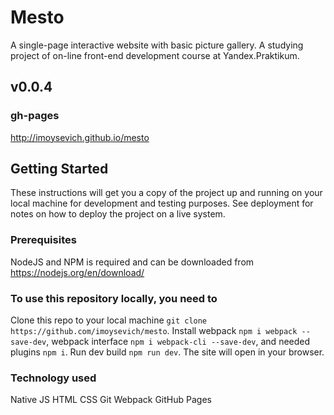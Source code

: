 # Mesto
A single-page interactive website with basic picture gallery. A studying project of on-line front-end development course at Yandex.Praktikum.

## v0.0.4

### gh-pages
http://imoysevich.github.io/mesto

## Getting Started
These instructions will get you a copy of the project up and running on your local machine for development and testing purposes. See deployment for notes on how to deploy the project on a live system.

### Prerequisites
NodeJS and NPM is required and can be downloaded from https://nodejs.org/en/download/

### To use this repository locally, you need to
Clone this repo to your local machine `git clone https://github.com/imoysevich/mesto`.
Install webpack `npm i webpack --save-dev`, webpack interface `npm i webpack-cli --save-dev`, and needed plugins `npm i`.
Run dev build `npm run dev`.
The site will open in your browser.

### Technology used
Native JS
HTML
CSS
Git
Webpack
GitHub Pages